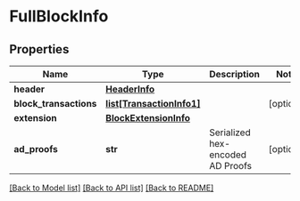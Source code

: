 # FullBlockInfo

## Properties
Name | Type | Description | Notes
------------ | ------------- | ------------- | -------------
**header** | [**HeaderInfo**](HeaderInfo.md) |  | 
**block_transactions** | [**list[TransactionInfo1]**](TransactionInfo1.md) |  | [optional] 
**extension** | [**BlockExtensionInfo**](BlockExtensionInfo.md) |  | 
**ad_proofs** | **str** | Serialized hex-encoded AD Proofs | [optional] 

[[Back to Model list]](../README.md#documentation-for-models) [[Back to API list]](../README.md#documentation-for-api-endpoints) [[Back to README]](../README.md)

